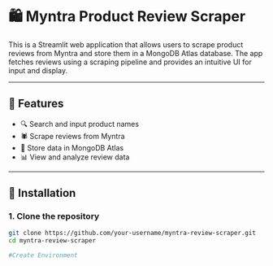 # 🛍️ Myntra Product Review Scraper

This is a Streamlit web application that allows users to scrape product reviews from Myntra and store them in a MongoDB Atlas database. The app fetches reviews using a scraping pipeline and provides an intuitive UI for input and display.

---

## 📌 Features

- 🔍 Search and input product names
- 🕷️ Scrape reviews from Myntra
- 💾 Store data in MongoDB Atlas
- 📊 View and analyze review data

---

## 🚀 Installation

### 1. Clone the repository
```bash
git clone https://github.com/your-username/myntra-review-scraper.git
cd myntra-review-scraper

#Create Environment
